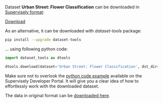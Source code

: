 Dataset **Urban Street: Flower Classification** can be downloaded in [Supervisely format](https://developer.supervisely.com/api-references/supervisely-annotation-json-format):

 [Download](https://assets.supervisely.com/supervisely-supervisely-assets-public/teams_storage/k/3/P4/g9hiOwLFjAV1ejpLz4jYTsYCqhe2nWt8fdT8qCESUSQfh20CWT28jpDsH3JW7lEQAJuTTrMwusnSQiaiwk7TcZrSpjjZcQyUiop8V4Rarbhp0VrV2FYrz1uRdLNE.tar)

As an alternative, it can be downloaded with *dataset-tools* package:
``` bash
pip install --upgrade dataset-tools
```

... using following python code:
``` python
import dataset_tools as dtools

dtools.download(dataset='Urban Street: Flower Classification', dst_dir='~/dataset-ninja/')
```
Make sure not to overlook the [python code example](https://developer.supervisely.com/getting-started/python-sdk-tutorials/iterate-over-a-local-project) available on the Supervisely Developer Portal. It will give you a clear idea of how to effortlessly work with the downloaded dataset.

The data in original format can be [downloaded here](https://www.kaggle.com/datasets/erickendric/tree-dataset-of-urban-street-classification-flower).